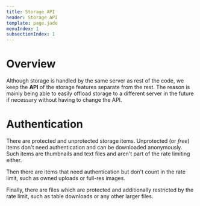 ```yaml
---
title: Storage API
header: Storage API
template: page.jade
menuIndex: 1
subsectionIndex: 1
---
```


# Overview

Although storage is handled by the same server as rest of the code, we keep the
**API** of the storage features separate from the rest. The reason is mainly
being able to easily offload storage to a different server in the future if
necessary without having to change the API.

# Authentication

There are protected and unprotected storage items. Unprotected (or *free*)
items don't need authentication and can be downloaded anonymously. Such items
are thumbnails and text files and aren't part of the rate limiting either.

Then there are items that need authentication but don't count in the rate limit,
such as owned uploads or full-res images.

Finally, there are files which are protected and additionally restricted by the
rate limit, such as table downloads or any other larger files.
